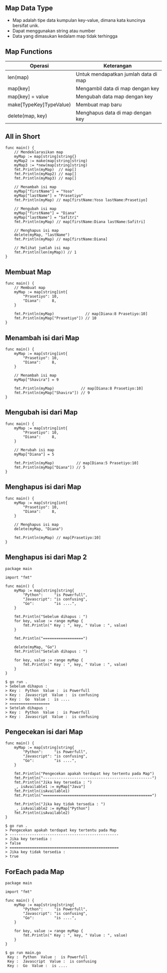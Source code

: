 ## Map Data Type
- Map adalah tipe data kumpulan key-value, dimana kata kuncinya bersifat unik.
- Dapat menggunakan string atau number
- Data yang dimasukan kedalam map tidak terhingga

## Map Functions
| Operasi | Keterangan |
| --- | --- |
| len(map) | Untuk mendapatkan jumlah data di map |
| map[key] | Mengambil data di map dengan key |
| map[key] = value | Mengubah data map dengan key |
| make[TypeKey]TypeValue) | Membuat map baru |
| delete(map, key) | Menghapus data di map dengan key |

## All in Short
``` golang
func main() {
	// Mendeklarasikan map
	myMap := map[string]string{}
	myMap2 := make(map[string]string)
	myMap3 := *new(map[string]string)
	fmt.Println(myMap)  // map[]
	fmt.Println(myMap2) // map[]
	fmt.Println(myMap3) // map[]

	// Menambah isi map
	myMap["firstName"] = "Yoso"
	myMap["lastName"] = "Prasetiyo"
	fmt.Println(myMap) // map[firstName:Yoso lastName:Prasetiyo]

	// Mengubah isi map
	myMap["firstName"] = "Diana"
	myMap["lastName"] = "Safitri"
	fmt.Println(myMap) // map[firstName:Diana lastName:Safitri]

	// Menghapus isi map
	delete(myMap, "lastName")
	fmt.Println(myMap) // map[firstName:Diana]

	// Melihat jumlah isi map
	fmt.Println(len(myMap)) // 1
}
```

## Membuat Map
```golang
func main() {
	// Membuat map
	myMap := map[string]int{
		"Prasetiyo": 10,
		"Diana":     8,
	}

	fmt.Println(myMap)              // map[Diana:8 Prasetiyo:10]
	fmt.Println(myMap["Prasetiyo"]) // 10
}
```

## Menambah isi dari Map
``` golang
func main() {
	myMap := map[string]int{
		"Prasetiyo": 10,
		"Diana":     8,
	}

	// Menambah isi map
	myMap["Shavira"] = 9

	fmt.Println(myMap)            // map[Diana:8 Prasetiyo:10]
	fmt.Println(myMap["Shavira"]) // 9
}
```

## Mengubah isi dari Map
``` golang
func main() {
	myMap := map[string]int{
		"Prasetiyo": 10,
		"Diana":     8,
	}

	// Merubah isi map
	myMap["Diana"] = 5

	fmt.Println(myMap)          // map[Diana:5 Prasetiyo:10]
	fmt.Println(myMap["Diana"]) // 5
}
```

## Menghapus isi dari Map
```golang
func main() {
	myMap := map[string]int{
		"Prasetiyo": 10,
		"Diana":     8,
	}

	// Menghapus isi map
	delete(myMap, "Diana")

	fmt.Println(myMap) // map[Prasetiyo:10]
}
```

## Menghapus isi dari Map 2
```golang
package main

import "fmt"

func main() {
	myMap := map[string]string{
		"Python":     "is Powerfull",
		"Javascript": "is confusing",
		"Go":         "is ....",
	}

	fmt.Println("Sebelum dihapus : ")
	for key, value := range myMap {
		fmt.Println(" Key : ", key, " Value : ", value)
	}

	fmt.Println("==================")

	delete(myMap, "Go")
	fmt.Println("Setelah dihapus : ")

	for key, value := range myMap {
		fmt.Println(" Key : ", key, " Value : ", value)
	}
}
```
```
$ go run .
> Sebelum dihapus : 
> Key :  Python  Value :  is Powerfull    
> Key :  Javascript  Value :  is confusing
> Key :  Go  Value :  is ....
> ==================
> Setelah dihapus :
> Key :  Python  Value :  is Powerfull    
> Key :  Javascript  Value :  is confusing
```

## Pengecekan isi dari Map
``` golang
func main() {
	myMap := map[string]string{
		"Python":     "is Powerfull",
		"Javascript": "is confusing",
		"Go":         "is ....",
	}

	fmt.Println("Pengecekan apakah terdapat key tertentu pada Map")
	fmt.Println("-------------------------------------------------")
	fmt.Println("Jika key tersedia : ")
	_, isAvailable1 := myMap["Java"]
	fmt.Println(isAvailable1)
	fmt.Println("=================================================")

	fmt.Println("Jika key tidak tersedia : ")
	_, isAvailable2 := myMap["Python"]
	fmt.Println(isAvailable2)
}
```
```
$ go run .
> Pengecekan apakah terdapat key tertentu pada Map
> -------------------------------------------------
> Jika key tersedia :
> false
> =================================================
> Jika key tidak tersedia :
> true
```

## ForEach pada Map
``` golang
package main

import "fmt"

func main() {
	myMap := map[string]string{
		"Python":     "is Powerfull",
		"Javascript": "is confusing",
		"Go":         "is ....",
	}

	for key, value := range myMap {
		fmt.Println(" Key : ", key, " Value : ", value)
	}
}
```
```
$ go run main.go
 Key :  Python  Value :  is Powerfull
 Key :  Javascript  Value :  is confusing
 Key :  Go  Value :  is ....
```
